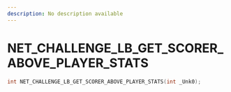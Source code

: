 ```yaml
---
description: No description available 
---
```


# NET_CHALLENGE_LB_GET_SCORER_ABOVE_PLAYER_STATS

```cpp
int NET_CHALLENGE_LB_GET_SCORER_ABOVE_PLAYER_STATS(int _Unk0);
```